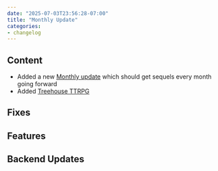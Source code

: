 ```yaml
---
date: "2025-07-03T23:56:28-07:00"
title: "Monthly Update"
categories:
- changelog
---
```


## Content

- Added a new [Monthly update](/blog/monthly-update-2025-june) which should get sequels every month going forward
- Added [Treehouse TTRPG](/projects/treehouse)

## Fixes

## Features

## Backend Updates
